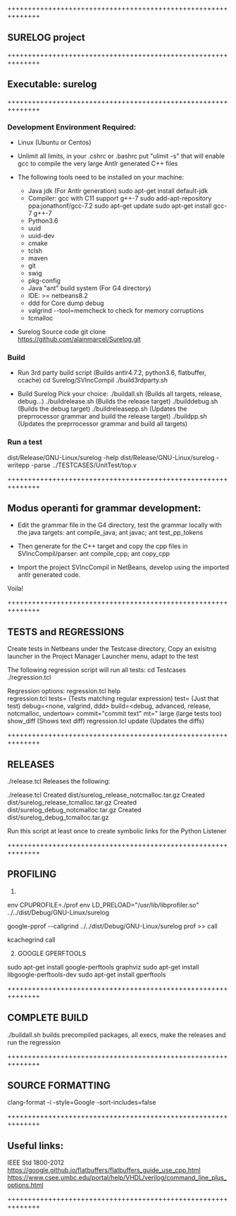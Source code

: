 ++++++++++++++++++++++++++++++++++++++++++++++++++++++++++++++
## SURELOG project
++++++++++++++++++++++++++++++++++++++++++++++++++++++++++++++
## Executable: surelog
++++++++++++++++++++++++++++++++++++++++++++++++++++++++++++++

### Development Environment Required:

* Linux (Ubuntu or Centos)

* Unlimit all limits, in your .cshrc or .bashrc put "ulimit -s"
  that will enable gcc to compile the very large Antlr generated C++ files

* The following tools need to be installed on your machine:
  * Java jdk (For Antlr generation)
    sudo apt-get install default-jdk
  * Compiler: gcc with C11 support
    g++-7
    sudo add-apt-repository ppa:jonathonf/gcc-7.2
    sudo apt-get update
    sudo apt-get install gcc-7 g++-7
  * Python3.6
  * uuid
  * uuid-dev
  * cmake
  * tclsh
  * maven
  * git
  * swig
  * pkg-config
  * Java "ant" build system (For G4 directory)
  * IDE: >= netbeans8.2
  * ddd for Core dump debug
  * valgrind --tool=memcheck to check for memory corruptions
  * tcmalloc

* Surelog Source code
git clone https://github.com/alainmarcel/Surelog.git

### Build

* Run 3rd party build script (Builds antlr4.7.2, python3.6, flatbuffer, ccache)
cd Surelog/SVIncCompil
./build3rdparty.sh

* Build Surelog
Pick your choice:
./buildall.sh       (Builds all targets, release, debug...)
./buildrelease.sh   (Builds the release target)
./builddebug.sh     (Builds the debug target)
./buildreleasepp.sh (Updates the preprrocessor grammar and build the release target)
./buildpp.sh        (Updates the preprrocessor grammar and build all targets)


### Run a test

dist/Release/GNU-Linux/surelog -help
dist/Release/GNU-Linux/surelog -writepp -parse ../TESTCASES/UnitTest/top.v

++++++++++++++++++++++++++++++++++++++++++++++++++++++++++++++
## Modus operanti for grammar development:

* Edit the grammar file in the G4 directory, test the grammar locally with the java targets: 
ant compile_java; ant javac; ant test_pp_tokens

* Then generate for the C++ target and copy the cpp files in SVIncCompil/parser: ant compile_cpp; ant copy_cpp

* Import the project SVIncCompil in NetBeans, develop using the imported antlr generated code.

Voila! 

++++++++++++++++++++++++++++++++++++++++++++++++++++++++++++++
## TESTS and REGRESSIONS

Create tests in Netbeans under the Testcase directory,
 Copy an exisitng launcher in the Project Manager Launcher menu, adapt to the test

The following regression script will run all tests:
cd Testcases
./regression.tcl

Regression options:
 regression.tcl help   
 regression.tcl tests=<testname>                  (Tests matching regular expression)
                test=<testname>                   (Just that test)
                debug=<none, valgrind, ddd>
                build=<debug, advanced, release, notcmalloc, undertow>
                commit=\"commit text\"
                mt=<nbThreads>"
                large                             (large tests too)
                show_diff                         (Shows text diff)
 regression.tcl update (Updates the diffs)  


++++++++++++++++++++++++++++++++++++++++++++++++++++++++++++++
## RELEASES

./release.tcl Releases the following:

./release.tcl
Created  dist/surelog_release_notcmalloc.tar.gz
Created  dist/surelog_release_tcmalloc.tar.gz
Created  dist/surelog_debug_notcmalloc.tar.gz
Created  dist/surelog_debug_tcmalloc.tar.gz

Run this script at least once to create symbolic links for the Python Listener

++++++++++++++++++++++++++++++++++++++++++++++++++++++++++++++
## PROFILING

1)

env CPUPROFILE=./prof env LD_PRELOAD="/usr/lib/libprofiler.so"  ../../dist/Debug/GNU-Linux/surelog <test>

google-pprof --callgrind  ../../dist/Debug/GNU-Linux/surelog prof >> call

kcachegrind call 

2) GOOGLE GPERFTOOLS

sudo apt-get install google-perftools graphviz
sudo apt-get install libgoogle-perftools-dev
sudo apt-get install gperftools

++++++++++++++++++++++++++++++++++++++++++++++++++++++++++++++
## COMPLETE BUILD

./buildall.sh
            builds precompiled packages, all execs, make the releases and run the regression


++++++++++++++++++++++++++++++++++++++++++++++++++++++++++++++
## SOURCE FORMATTING

clang-format -i -style=Google -sort-includes=false <files>

++++++++++++++++++++++++++++++++++++++++++++++++++++++++++++++
## Useful links:

IEEE Std 1800-2012
https://google.github.io/flatbuffers/flatbuffers_guide_use_cpp.html
https://www.csee.umbc.edu/portal/help/VHDL/verilog/command_line_plus_options.html

++++++++++++++++++++++++++++++++++++++++++++++++++++++++++++++
